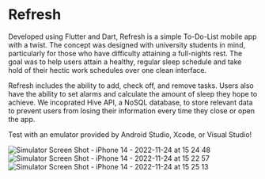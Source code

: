 # Refresh

Developed using Flutter and Dart, Refresh is a simple To-Do-List mobile app with a twist. The concept was designed with university students in mind, particularly for those who have difficulty attaining a full-nights rest. The goal was to help users attain a healthy, regular sleep schedule and take hold of their hectic work schedules over one clean interface.

Refresh includes the ability to add, check off, and remove tasks. Users also have the ability to set alarms and calculate the amount of sleep they hope to achieve. We incoprated Hive API, a NoSQL database, to store relevant data to prevent users from losing their information every time they close or open the app.

Test with an emulator provided by Android Studio, Xcode, or Visual Studio!

![Simulator Screen Shot - iPhone 14 - 2022-11-24 at 15 24 48](https://user-images.githubusercontent.com/89865515/203874579-9d9b2dec-9a09-4773-b634-3c749f662bd9.png)
![Simulator Screen Shot - iPhone 14 - 2022-11-24 at 15 22 57](https://user-images.githubusercontent.com/89865515/203874581-0acf2fa0-ba14-4258-950b-69bd0c978060.png)
![Simulator Screen Shot - iPhone 14 - 2022-11-24 at 15 25 13](https://user-images.githubusercontent.com/89865515/203874583-c67b50a1-82aa-473d-96b5-5d0f39ae0940.png)


